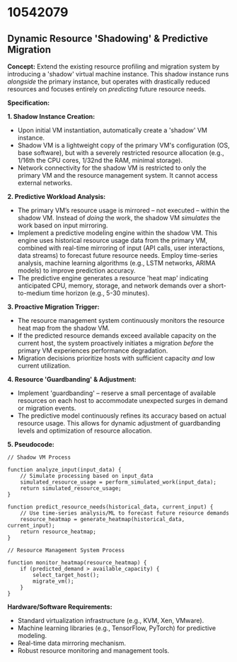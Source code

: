 # 10542079

## Dynamic Resource 'Shadowing' & Predictive Migration

**Concept:** Extend the existing resource profiling and migration system by introducing a 'shadow' virtual machine instance. This shadow instance runs *alongside* the primary instance, but operates with drastically reduced resources and focuses entirely on *predicting* future resource needs.

**Specification:**

**1. Shadow Instance Creation:**

*   Upon initial VM instantiation, automatically create a 'shadow' VM instance.
*   Shadow VM is a lightweight copy of the primary VM's configuration (OS, base software), but with a severely restricted resource allocation (e.g., 1/16th the CPU cores, 1/32nd the RAM, minimal storage).
*   Network connectivity for the shadow VM is restricted to only the primary VM and the resource management system. It cannot access external networks.

**2. Predictive Workload Analysis:**

*   The primary VM’s resource usage is mirrored – not executed – within the shadow VM. Instead of *doing* the work, the shadow VM *simulates* the work based on input mirroring.
*   Implement a predictive modeling engine within the shadow VM. This engine uses historical resource usage data from the primary VM, combined with real-time mirroring of input (API calls, user interactions, data streams) to forecast future resource needs. Employ time-series analysis, machine learning algorithms (e.g., LSTM networks, ARIMA models) to improve prediction accuracy.
*   The predictive engine generates a resource 'heat map' indicating anticipated CPU, memory, storage, and network demands over a short-to-medium time horizon (e.g., 5-30 minutes).

**3. Proactive Migration Trigger:**

*   The resource management system continuously monitors the resource heat map from the shadow VM.
*   If the predicted resource demands exceed available capacity on the current host, the system proactively initiates a migration *before* the primary VM experiences performance degradation.
*   Migration decisions prioritize hosts with sufficient capacity *and* low current utilization.

**4. Resource 'Guardbanding' & Adjustment:**

*   Implement 'guardbanding' – reserve a small percentage of available resources on each host to accommodate unexpected surges in demand or migration events.
*   The predictive model continuously refines its accuracy based on actual resource usage. This allows for dynamic adjustment of guardbanding levels and optimization of resource allocation.

**5. Pseudocode:**

```
// Shadow VM Process

function analyze_input(input_data) {
    // Simulate processing based on input_data
    simulated_resource_usage = perform_simulated_work(input_data);
    return simulated_resource_usage;
}

function predict_resource_needs(historical_data, current_input) {
    // Use time-series analysis/ML to forecast future resource demands
    resource_heatmap = generate_heatmap(historical_data, current_input);
    return resource_heatmap;
}

// Resource Management System Process

function monitor_heatmap(resource_heatmap) {
    if (predicted_demand > available_capacity) {
        select_target_host();
        migrate_vm();
    }
}
```

**Hardware/Software Requirements:**

*   Standard virtualization infrastructure (e.g., KVM, Xen, VMware).
*   Machine learning libraries (e.g., TensorFlow, PyTorch) for predictive modeling.
*   Real-time data mirroring mechanism.
*   Robust resource monitoring and management tools.
